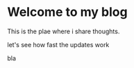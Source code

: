 # Welcome to my blog


This is the plae where i share thoughts.

let's see how fast the updates work

bla